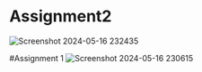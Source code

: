 # Assignment2
![Screenshot 2024-05-16 232435](https://github.com/tushar0103/HTML_CSS_DUCAT/assets/109269801/a932326d-9075-4564-af2b-c9d400916a47)

#Assignment 1
![Screenshot 2024-05-16 230615](https://github.com/tushar0103/HTML_CSS_DUCAT/assets/109269801/f5edf6f7-c48a-4520-a600-339bd3cd0c38)

